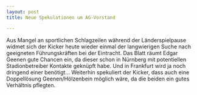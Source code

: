 ```yaml
---
layout: post
title: Neue Spekulationen um AG-Vorstand

---
```


Aus Mangel an sportlichen Schlagzeilen während der Länderspielpause widmet sich der Kicker heute wieder einmal der langwierigen Suche nach geeigneten Führungskräften bei der Eintracht. Das Blatt räumt Edgar Geenen gute Chancen ein, da dieser schon in Nürnberg mit potentiellen Stadionbetreiber Kontakte geknüpft habe. Und in Frankfurt wird ja noch dringend einer benötigt... Weiterhin spekuliert der Kicker, dass auch eine Doppellösung Geenen/Hölzenbein möglich wäre, da die beiden ein gutes Verhältnis pflegten.


